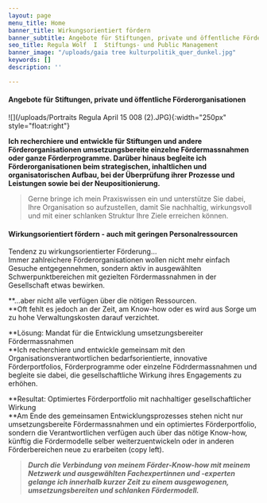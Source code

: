 ```yaml
---
layout: page
menu_title: Home
banner_title: Wirkungsorientiert fördern
banner_subtitle: Angebote für Stiftungen, private und öffentliche Förderorganisationen
seo_title: Regula Wolf  I  Stiftungs- und Public Management
banner_image: "/uploads/gaia tree kulturpolitik_quer_dunkel.jpg"
keywords: []
description: ''

---
```

#### Angebote für Stiftungen, private und öffentliche Förderorganisationen

![](/uploads/Portraits Regula April 15 008 (2).JPG){:width="250px" style="float:right"}

**Ich recherchiere und entwickle für Stiftungen und andere Förderorganisationen umsetzungsbereite einzelne Fördermassnahmen oder ganze Förderprogramme. Darüber hinaus begleite ich Förderorganisationen beim strategischen, inhaltlichen und organisatorischen Aufbau, bei der Überprüfung ihrer Prozesse und Leistungen sowie bei der Neupositionierung.**

> Gerne bringe ich mein Praxiswissen ein und unterstütze Sie dabei, Ihre Organisation so aufzustellen, damit Sie nachhaltig, wirkungsvoll und mit einer schlanken Struktur Ihre Ziele erreichen können.

#### Wirkungsorientiert fördern - auch mit geringen Personalressourcen

Tendenz zu wirkungsorientierter Förderung…  
Immer zahlreichere Förderorganisationen wollen nicht mehr einfach Gesuche entgegennehmen, sondern aktiv in ausgewählten Schwerpunktbereichen mit gezielten Fördermassnahmen in der Gesellschaft etwas bewirken.

\**…aber nicht alle verfügen über die nötigen Ressourcen.  
\**Oft fehlt es jedoch an der Zeit, am Know-how oder es wird aus Sorge um zu hohe Verwaltungskosten darauf verzichtet.

\**Lösung: Mandat für die Entwicklung umsetzungsbereiter Fördermassnahmen  
\**Ich recherchiere und entwickle gemeinsam mit den Organisationsverantwortlichen bedarfsorientierte, innovative Förderportfolios, Förderprogramme oder einzelne Födrdermassnahmen und begleite sie dabei, die gesellschaftliche Wirkung ihres Engagements zu erhöhen.

\**Resultat: Optimiertes Förderportfolio mit nachhaltiger gesellschaftlicher Wirkung  
\**Am Ende des gemeinsamen Entwicklungsprozesses stehen nicht nur umsetzungsbereite Fördermassnahmen und ein optimiertes Förderportfolio, sondern die Verantwortlichen verfügen auch über das nötige Know-how, künftig die Fördermodelle selber weiterzuentwickeln oder in anderen Förderbereichen neue zu erarbeiten (copy left).

> **_Durch die Verbindung von meinem Förder-Know-how mit meinem Netzwerk und ausgewählten Fachexpertinnen und -experten gelange ich innerhalb kurzer Zeit zu einem ausgewogenen, umsetzungsbereiten und schlanken Fördermodell._**